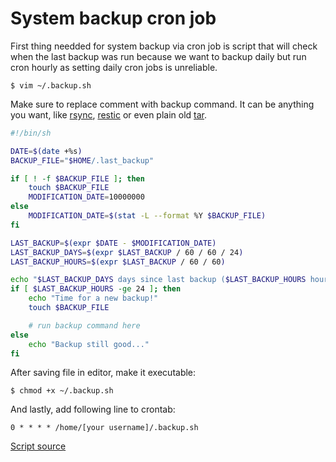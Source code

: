 # System backup cron job

First thing needded for system backup via cron job is script that will check
when the last backup was run because we want to backup daily but run cron
hourly as setting daily cron jobs is unreliable.

```
$ vim ~/.backup.sh
```

Make sure to replace comment with backup command. It can be anything you want,
like [rsync](https://linux.die.net/man/1/rsync), [restic](https://restic.net/)
or even plain old [tar](https://linux.die.net/man/1/tar).

```bash
#!/bin/sh

DATE=$(date +%s)
BACKUP_FILE="$HOME/.last_backup"

if [ ! -f $BACKUP_FILE ]; then
	touch $BACKUP_FILE
	MODIFICATION_DATE=10000000
else
	MODIFICATION_DATE=$(stat -L --format %Y $BACKUP_FILE)
fi

LAST_BACKUP=$(expr $DATE - $MODIFICATION_DATE)
LAST_BACKUP_DAYS=$(expr $LAST_BACKUP / 60 / 60 / 24)
LAST_BACKUP_HOURS=$(expr $LAST_BACKUP / 60 / 60)

echo "$LAST_BACKUP_DAYS days since last backup ($LAST_BACKUP_HOURS hours)"
if [ $LAST_BACKUP_HOURS -ge 24 ]; then
	echo "Time for a new backup!"
	touch $BACKUP_FILE

    # run backup command here
else
	echo "Backup still good..."
fi
```

After saving file in editor, make it executable:

```
$ chmod +x ~/.backup.sh
```

And lastly, add following line to crontab:

```
0 * * * * /home/[your username]/.backup.sh
```

[Script source](https://gist.github.com/adewes/02e8a1f662d100a7ed80627801d0aed0)
